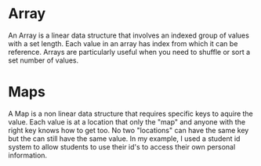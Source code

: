 # Array
An Array is a linear data structure that involves an indexed group of values with a set length.
Each value in an array has index from which it can be reference.
Arrays are particularly useful when you need to shuffle or sort a set number of values.

# Maps
A Map is a non linear data structure that requires specific keys to aquire the value.
Each value is at a location that only the "map" and anyone with the right key knows how to get too.
No two "locations" can have the same key but the can still have the same value.
In my example, I used a student id system to allow students to use their id's to access their own personal information. 
